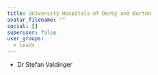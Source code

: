 ```yaml
---
title: University Hospitals of Derby and Burton
avatar_filename: ""
social: []
superuser: false
user_groups:
  - Leads
---
```

* Dr Stefan Valdinger